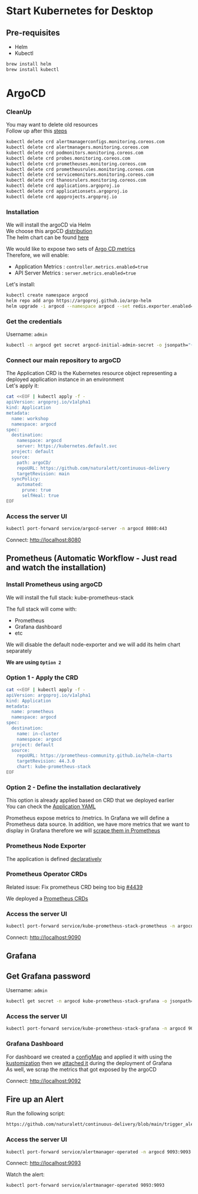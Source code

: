 # Start Kubernetes for Desktop

## Pre-requisites
* Helm
* Kubectl

```bash
brew install helm
brew install kubectl
```

# ArgoCD

### CleanUp

You may want to delete old resources\
Follow up after this [steps](https://github.com/prometheus-community/helm-charts/tree/main/charts/kube-prometheus-stack#uninstall-helm-chart)

```bash
kubectl delete crd alertmanagerconfigs.monitoring.coreos.com
kubectl delete crd alertmanagers.monitoring.coreos.com
kubectl delete crd podmonitors.monitoring.coreos.com
kubectl delete crd probes.monitoring.coreos.com
kubectl delete crd prometheuses.monitoring.coreos.com
kubectl delete crd prometheusrules.monitoring.coreos.com
kubectl delete crd servicemonitors.monitoring.coreos.com
kubectl delete crd thanosrulers.monitoring.coreos.com
kubectl delete crd applications.argoproj.io
kubectl delete crd applicationsets.argoproj.io
kubectl delete crd appprojects.argoproj.io
```

### Installation
We will install the argoCD via Helm\
We choose this argoCD [distribution](https://artifacthub.io/packages/helm/argo/argo-cd)\
The helm chart can be found [here](https://github.com/argoproj/argo-helm/tree/main/charts/argo-cd)

We would like to expose two sets of [Argo CD metrics](https://argo-cd.readthedocs.io/en/release-1.8/operator-manual/metrics/#application-metrics)\
Therefore, we will enable:
 * Application Metrics : `controller.metrics.enabled=true`
 * API Server Metrics : `server.metrics.enabled=true`

Let's install:
```bash
kubectl create namespace argocd
helm repo add argo https://argoproj.github.io/argo-helm
helm upgrade -i argocd --namespace argocd --set redis.exporter.enabled=true --set redis.metrics.enabled=true --set server.metrics.enabled=true --set controller.metrics.enabled=true argo/argo-cd
```

### Get the credentials

Username: `admin`
```bash
kubectl -n argocd get secret argocd-initial-admin-secret -o jsonpath="{.data.password}" | base64 -d
```

### Connect our main repository to argoCD

The Application CRD is the Kubernetes resource object representing a deployed application instance in an environment\
Let's apply it:

```bash
cat <<EOF | kubectl apply -f -
apiVersion: argoproj.io/v1alpha1
kind: Application
metadata:
  name: workshop
  namespace: argocd
spec:
  destination:
    namespace: argocd
    server: https://kubernetes.default.svc
  project: default
  source:
    path: argoCD/
    repoURL: https://github.com/naturalett/continuous-delivery
    targetRevision: main
  syncPolicy:
    automated:
      prune: true
      selfHeal: true
EOF
```

### Access the server UI
```bash
kubectl port-forward service/argocd-server -n argocd 8080:443
```
Connect: [http://localhost:8080](http://localhost:8080)

## Prometheus (Automatic Workflow - Just read and watch the  installation)

### Install Prometheus using argoCD
We will install the full stack: kube-prometheus-stack

The full stack will come with:
  * Prometheus
  * Grafana dashboard
  * etc

We will disable the default node-exporter and we will add its helm chart separately 



**We are using `Option 2`**

### Option 1 - Apply the CRD

```bash
cat <<EOF | kubectl apply -f -
apiVersion: argoproj.io/v1alpha1
kind: Application
metadata:
  name: prometheus
  namespace: argocd
spec:
  destination:
    name: in-cluster
    namespace: argocd
  project: default
  source:
    repoURL: https://prometheus-community.github.io/helm-charts
    targetRevision: 44.3.0
    chart: kube-prometheus-stack
EOF
```

### Option 2 - Define the installation declaratively
This option is already applied based on CRD that we deployed earlier\
You can check the [Application YAML](https://github.com/naturalett/continuous-delivery/blob/main/argoCD/kube-prometheus-stack/application.yaml)

Prometheus expose metrics to /metrics.
In Grafana we will define a Prometheus data source. In addition, we have more metrics that we want to display in Grafana therefore we will [scrape them in Prometheus](https://github.com/naturalett/continuous-delivery/blob/main/argoCD/prometheus/application.yaml#L20-L31)

### Prometheus Node Exporter
The application is defined [declaratively](https://github.com/naturalett/continuous-delivery/blob/main/argoCD/prometheus-node-exporter/application.yaml)

### Prometheus Operator CRDs
Related issue: Fix prometheus CRD being too big [#4439](https://github.com/prometheus-operator/prometheus-operator/issues/4439#issuecomment-1030198014)

We deployed a [Prometheus CRDs](https://github.com/naturalett/continuous-delivery/blob/main/argoCD/prometheus-operator-crds/application.yaml)

### Access the server UI
```bash
kubectl port-forward service/kube-prometheus-stack-prometheus -n argocd 9090:9090
```
Connect: [http://localhost:9090](http://localhost:9090)


## Grafana

## Get Grafana password
Username: `admin`
```bash
kubectl get secret -n argocd kube-prometheus-stack-grafana -o jsonpath="{.data.admin-password}" | base64 --decode ; echo
```

### Access the server UI
```bash
kubectl port-forward service/kube-prometheus-stack-grafana -n argocd 9092:80
```

### Grafana Dashboard
For dashboard we created a [configMap](https://github.com/naturalett/continuous-delivery/blob/main/argoCD/grafana/dashboards/argo-cd.yaml) and applied it with using the [kustomization](https://github.com/naturalett/continuous-delivery/blob/main/argoCD/kustomization.yaml#L8) then we [attached it](https://github.com/naturalett/continuous-delivery/blob/main/argoCD/prometheus/application.yaml#L21-L25) during the deployment of Grafana\
As well, we scrap the metrics that got exposed by the argoCD

Connect: [http://localhost:9092](http://localhost:9092)



## Fire up an Alert
Run the following script:
```bash
https://github.com/naturalett/continuous-delivery/blob/main/trigger_alert.sh
```

### Access the server UI
```bash
kubectl port-forward service/alertmanager-operated -n argocd 9093:9093
```
Connect: [http://localhost:9093](http://localhost:9093)


Watch the alert:
```bash
kubectl port-forward service/alertmanager-operated 9093:9093
```
